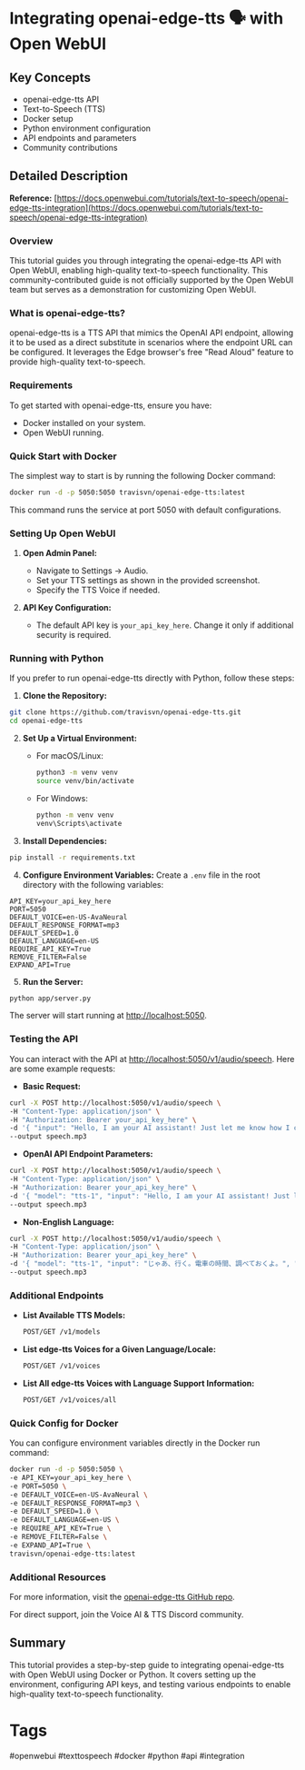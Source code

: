# Integrating openai-edge-tts 🗣️ with Open WebUI

## Key Concepts
- openai-edge-tts API
- Text-to-Speech (TTS)
- Docker setup
- Python environment configuration
- API endpoints and parameters
- Community contributions

## Detailed Description

**Reference:** [https://docs.openwebui.com/tutorials/text-to-speech/openai-edge-tts-integration](https://docs.openwebui.com/tutorials/text-to-speech/openai-edge-tts-integration)

### Overview
This tutorial guides you through integrating the openai-edge-tts API with Open WebUI, enabling high-quality text-to-speech functionality. This community-contributed guide is not officially supported by the Open WebUI team but serves as a demonstration for customizing Open WebUI.

### What is openai-edge-tts?
openai-edge-tts is a TTS API that mimics the OpenAI API endpoint, allowing it to be used as a direct substitute in scenarios where the endpoint URL can be configured. It leverages the Edge browser's free "Read Aloud" feature to provide high-quality text-to-speech.

### Requirements
To get started with openai-edge-tts, ensure you have:
- Docker installed on your system.
- Open WebUI running.

### Quick Start with Docker

The simplest way to start is by running the following Docker command:

```bash
docker run -d -p 5050:5050 travisvn/openai-edge-tts:latest
```

This command runs the service at port 5050 with default configurations.

### Setting Up Open WebUI

1. **Open Admin Panel:**
   - Navigate to Settings -> Audio.
   - Set your TTS settings as shown in the provided screenshot.
   - Specify the TTS Voice if needed.

2. **API Key Configuration:**
   - The default API key is `your_api_key_here`. Change it only if additional security is required.

### Running with Python

If you prefer to run openai-edge-tts directly with Python, follow these steps:

1. **Clone the Repository:**

```bash
git clone https://github.com/travisvn/openai-edge-tts.git
cd openai-edge-tts
```

2. **Set Up a Virtual Environment:**
   - For macOS/Linux:
     ```bash
     python3 -m venv venv
     source venv/bin/activate
     ```
   - For Windows:
     ```bash
     python -m venv venv
     venv\Scripts\activate
     ```

3. **Install Dependencies:**

```bash
pip install -r requirements.txt
```

4. **Configure Environment Variables:**
   Create a `.env` file in the root directory with the following variables:

```env
API_KEY=your_api_key_here
PORT=5050
DEFAULT_VOICE=en-US-AvaNeural
DEFAULT_RESPONSE_FORMAT=mp3
DEFAULT_SPEED=1.0
DEFAULT_LANGUAGE=en-US
REQUIRE_API_KEY=True
REMOVE_FILTER=False
EXPAND_API=True
```

5. **Run the Server:**

```bash
python app/server.py
```

The server will start running at [http://localhost:5050](http://localhost:5050).

### Testing the API

You can interact with the API at [http://localhost:5050/v1/audio/speech](http://localhost:5050/v1/audio/speech). Here are some example requests:

- **Basic Request:**

```bash
curl -X POST http://localhost:5050/v1/audio/speech \
-H "Content-Type: application/json" \
-H "Authorization: Bearer your_api_key_here" \
-d '{ "input": "Hello, I am your AI assistant! Just let me know how I can help bring your ideas to life.", "voice": "echo", "response_format": "mp3", "speed": 1.0 }' \
--output speech.mp3
```

- **OpenAI API Endpoint Parameters:**

```bash
curl -X POST http://localhost:5050/v1/audio/speech \
-H "Content-Type: application/json" \
-H "Authorization: Bearer your_api_key_here" \
-d '{ "model": "tts-1", "input": "Hello, I am your AI assistant! Just let me know how I can help bring your ideas to life.", "voice": "alloy" }' \
--output speech.mp3
```

- **Non-English Language:**

```bash
curl -X POST http://localhost:5050/v1/audio/speech \
-H "Content-Type: application/json" \
-H "Authorization: Bearer your_api_key_here" \
-d '{ "model": "tts-1", "input": "じゃあ、行く。電車の時間、調べておくよ。", "voice": "ja-JP-KeitaNeural" }' \
--output speech.mp3
```

### Additional Endpoints

- **List Available TTS Models:**
  ```bash
  POST/GET /v1/models
  ```

- **List edge-tts Voices for a Given Language/Locale:**
  ```bash
  POST/GET /v1/voices
  ```

- **List All edge-tts Voices with Language Support Information:**
  ```bash
  POST/GET /v1/voices/all
  ```

### Quick Config for Docker

You can configure environment variables directly in the Docker run command:

```bash
docker run -d -p 5050:5050 \
-e API_KEY=your_api_key_here \
-e PORT=5050 \
-e DEFAULT_VOICE=en-US-AvaNeural \
-e DEFAULT_RESPONSE_FORMAT=mp3 \
-e DEFAULT_SPEED=1.0 \
-e DEFAULT_LANGUAGE=en-US \
-e REQUIRE_API_KEY=True \
-e REMOVE_FILTER=False \
-e EXPAND_API=True \
travisvn/openai-edge-tts:latest
```

### Additional Resources

For more information, visit the [openai-edge-tts GitHub repo](https://github.com/travisvn/openai-edge-tts).

For direct support, join the Voice AI & TTS Discord community.

## Summary
This tutorial provides a step-by-step guide to integrating openai-edge-tts with Open WebUI using Docker or Python. It covers setting up the environment, configuring API keys, and testing various endpoints to enable high-quality text-to-speech functionality.

# Tags
#openwebui #texttospeech #docker #python #api #integration